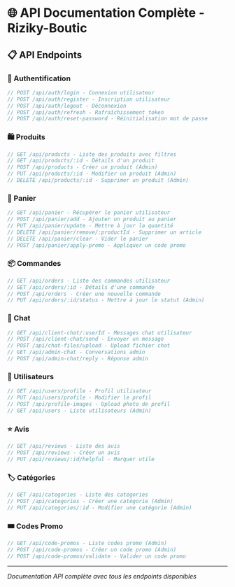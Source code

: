 # 🌐 API Documentation Complète - Riziky-Boutic

## 📋 API Endpoints

### 🔐 Authentification
```javascript
// POST /api/auth/login - Connexion utilisateur
// POST /api/auth/register - Inscription utilisateur
// POST /api/auth/logout - Déconnexion
// POST /api/auth/refresh - Rafraîchissement token
// POST /api/auth/reset-password - Réinitialisation mot de passe
```

### 🛍️ Produits
```javascript
// GET /api/products - Liste des produits avec filtres
// GET /api/products/:id - Détails d'un produit
// POST /api/products - Créer un produit (Admin)
// PUT /api/products/:id - Modifier un produit (Admin)
// DELETE /api/products/:id - Supprimer un produit (Admin)
```

### 🛒 Panier
```javascript
// GET /api/panier - Récupérer le panier utilisateur
// POST /api/panier/add - Ajouter un produit au panier
// PUT /api/panier/update - Mettre à jour la quantité
// DELETE /api/panier/remove/:productId - Supprimer un article
// DELETE /api/panier/clear - Vider le panier
// POST /api/panier/apply-promo - Appliquer un code promo
```

### 📦 Commandes
```javascript
// GET /api/orders - Liste des commandes utilisateur
// GET /api/orders/:id - Détails d'une commande
// POST /api/orders - Créer une nouvelle commande
// PUT /api/orders/:id/status - Mettre à jour le statut (Admin)
```

### 💬 Chat
```javascript
// GET /api/client-chat/:userId - Messages chat utilisateur
// POST /api/client-chat/send - Envoyer un message
// POST /api/chat-files/upload - Upload fichier chat
// GET /api/admin-chat - Conversations admin
// POST /api/admin-chat/reply - Réponse admin
```

### 👤 Utilisateurs
```javascript
// GET /api/users/profile - Profil utilisateur
// PUT /api/users/profile - Modifier le profil
// POST /api/profile-images - Upload photo de profil
// GET /api/users - Liste utilisateurs (Admin)
```

### ⭐ Avis
```javascript
// GET /api/reviews - Liste des avis
// POST /api/reviews - Créer un avis
// PUT /api/reviews/:id/helpful - Marquer utile
```

### 🏷️ Catégories
```javascript
// GET /api/categories - Liste des catégories
// POST /api/categories - Créer une catégorie (Admin)
// PUT /api/categories/:id - Modifier une catégorie (Admin)
```

### 🎟️ Codes Promo
```javascript
// GET /api/code-promos - Liste codes promo (Admin)
// POST /api/code-promos - Créer un code promo (Admin)
// POST /api/code-promos/validate - Valider un code promo
```

---

*Documentation API complète avec tous les endpoints disponibles*